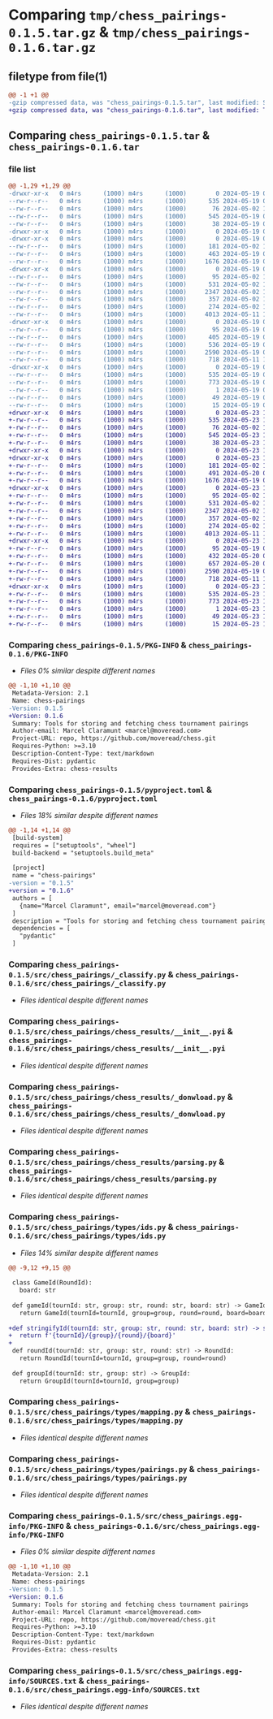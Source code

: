# Comparing `tmp/chess_pairings-0.1.5.tar.gz` & `tmp/chess_pairings-0.1.6.tar.gz`

## filetype from file(1)

```diff
@@ -1 +1 @@
-gzip compressed data, was "chess_pairings-0.1.5.tar", last modified: Sun May 19 09:46:31 2024, max compression
+gzip compressed data, was "chess_pairings-0.1.6.tar", last modified: Thu May 23 17:16:12 2024, max compression
```

## Comparing `chess_pairings-0.1.5.tar` & `chess_pairings-0.1.6.tar`

### file list

```diff
@@ -1,29 +1,29 @@
-drwxr-xr-x   0 m4rs      (1000) m4rs      (1000)        0 2024-05-19 09:46:31.253346 chess_pairings-0.1.5/
--rw-r--r--   0 m4rs      (1000) m4rs      (1000)      535 2024-05-19 09:46:31.253346 chess_pairings-0.1.5/PKG-INFO
--rw-r--r--   0 m4rs      (1000) m4rs      (1000)       76 2024-05-02 17:54:54.000000 chess_pairings-0.1.5/README.md
--rw-r--r--   0 m4rs      (1000) m4rs      (1000)      545 2024-05-19 09:46:27.000000 chess_pairings-0.1.5/pyproject.toml
--rw-r--r--   0 m4rs      (1000) m4rs      (1000)       38 2024-05-19 09:46:31.253346 chess_pairings-0.1.5/setup.cfg
-drwxr-xr-x   0 m4rs      (1000) m4rs      (1000)        0 2024-05-19 09:46:31.243346 chess_pairings-0.1.5/src/
-drwxr-xr-x   0 m4rs      (1000) m4rs      (1000)        0 2024-05-19 09:46:31.253346 chess_pairings-0.1.5/src/chess_pairings/
--rw-r--r--   0 m4rs      (1000) m4rs      (1000)      181 2024-05-02 17:54:54.000000 chess_pairings-0.1.5/src/chess_pairings/__init__.py
--rw-r--r--   0 m4rs      (1000) m4rs      (1000)      463 2024-05-19 09:09:22.000000 chess_pairings-0.1.5/src/chess_pairings/__init__.pyi
--rw-r--r--   0 m4rs      (1000) m4rs      (1000)     1676 2024-05-19 09:08:59.000000 chess_pairings-0.1.5/src/chess_pairings/_classify.py
-drwxr-xr-x   0 m4rs      (1000) m4rs      (1000)        0 2024-05-19 09:46:31.253346 chess_pairings-0.1.5/src/chess_pairings/chess_results/
--rw-r--r--   0 m4rs      (1000) m4rs      (1000)       95 2024-05-02 17:54:54.000000 chess_pairings-0.1.5/src/chess_pairings/chess_results/__init__.py
--rw-r--r--   0 m4rs      (1000) m4rs      (1000)      531 2024-05-02 17:54:54.000000 chess_pairings-0.1.5/src/chess_pairings/chess_results/__init__.pyi
--rw-r--r--   0 m4rs      (1000) m4rs      (1000)     2347 2024-05-02 17:54:54.000000 chess_pairings-0.1.5/src/chess_pairings/chess_results/_donwload.py
--rw-r--r--   0 m4rs      (1000) m4rs      (1000)      357 2024-05-02 17:54:54.000000 chess_pairings-0.1.5/src/chess_pairings/chess_results/errors.py
--rw-r--r--   0 m4rs      (1000) m4rs      (1000)      274 2024-05-02 17:54:54.000000 chess_pairings-0.1.5/src/chess_pairings/chess_results/main.py
--rw-r--r--   0 m4rs      (1000) m4rs      (1000)     4013 2024-05-11 16:42:20.000000 chess_pairings-0.1.5/src/chess_pairings/chess_results/parsing.py
-drwxr-xr-x   0 m4rs      (1000) m4rs      (1000)        0 2024-05-19 09:46:31.253346 chess_pairings-0.1.5/src/chess_pairings/types/
--rw-r--r--   0 m4rs      (1000) m4rs      (1000)       95 2024-05-19 08:19:56.000000 chess_pairings-0.1.5/src/chess_pairings/types/__init__.py
--rw-r--r--   0 m4rs      (1000) m4rs      (1000)      405 2024-05-19 09:06:42.000000 chess_pairings-0.1.5/src/chess_pairings/types/__init__.pyi
--rw-r--r--   0 m4rs      (1000) m4rs      (1000)      536 2024-05-19 09:18:03.000000 chess_pairings-0.1.5/src/chess_pairings/types/ids.py
--rw-r--r--   0 m4rs      (1000) m4rs      (1000)     2590 2024-05-19 09:26:58.000000 chess_pairings-0.1.5/src/chess_pairings/types/mapping.py
--rw-r--r--   0 m4rs      (1000) m4rs      (1000)      718 2024-05-11 16:42:02.000000 chess_pairings-0.1.5/src/chess_pairings/types/pairings.py
-drwxr-xr-x   0 m4rs      (1000) m4rs      (1000)        0 2024-05-19 09:46:31.253346 chess_pairings-0.1.5/src/chess_pairings.egg-info/
--rw-r--r--   0 m4rs      (1000) m4rs      (1000)      535 2024-05-19 09:46:31.000000 chess_pairings-0.1.5/src/chess_pairings.egg-info/PKG-INFO
--rw-r--r--   0 m4rs      (1000) m4rs      (1000)      773 2024-05-19 09:46:31.000000 chess_pairings-0.1.5/src/chess_pairings.egg-info/SOURCES.txt
--rw-r--r--   0 m4rs      (1000) m4rs      (1000)        1 2024-05-19 09:46:31.000000 chess_pairings-0.1.5/src/chess_pairings.egg-info/dependency_links.txt
--rw-r--r--   0 m4rs      (1000) m4rs      (1000)       49 2024-05-19 09:46:31.000000 chess_pairings-0.1.5/src/chess_pairings.egg-info/requires.txt
--rw-r--r--   0 m4rs      (1000) m4rs      (1000)       15 2024-05-19 09:46:31.000000 chess_pairings-0.1.5/src/chess_pairings.egg-info/top_level.txt
+drwxr-xr-x   0 m4rs      (1000) m4rs      (1000)        0 2024-05-23 17:16:12.339748 chess_pairings-0.1.6/
+-rw-r--r--   0 m4rs      (1000) m4rs      (1000)      535 2024-05-23 17:16:12.339748 chess_pairings-0.1.6/PKG-INFO
+-rw-r--r--   0 m4rs      (1000) m4rs      (1000)       76 2024-05-02 17:54:54.000000 chess_pairings-0.1.6/README.md
+-rw-r--r--   0 m4rs      (1000) m4rs      (1000)      545 2024-05-23 17:16:08.000000 chess_pairings-0.1.6/pyproject.toml
+-rw-r--r--   0 m4rs      (1000) m4rs      (1000)       38 2024-05-23 17:16:12.339748 chess_pairings-0.1.6/setup.cfg
+drwxr-xr-x   0 m4rs      (1000) m4rs      (1000)        0 2024-05-23 17:16:12.329748 chess_pairings-0.1.6/src/
+drwxr-xr-x   0 m4rs      (1000) m4rs      (1000)        0 2024-05-23 17:16:12.329748 chess_pairings-0.1.6/src/chess_pairings/
+-rw-r--r--   0 m4rs      (1000) m4rs      (1000)      181 2024-05-02 17:54:54.000000 chess_pairings-0.1.6/src/chess_pairings/__init__.py
+-rw-r--r--   0 m4rs      (1000) m4rs      (1000)      491 2024-05-20 06:44:12.000000 chess_pairings-0.1.6/src/chess_pairings/__init__.pyi
+-rw-r--r--   0 m4rs      (1000) m4rs      (1000)     1676 2024-05-19 09:08:59.000000 chess_pairings-0.1.6/src/chess_pairings/_classify.py
+drwxr-xr-x   0 m4rs      (1000) m4rs      (1000)        0 2024-05-23 17:16:12.339748 chess_pairings-0.1.6/src/chess_pairings/chess_results/
+-rw-r--r--   0 m4rs      (1000) m4rs      (1000)       95 2024-05-02 17:54:54.000000 chess_pairings-0.1.6/src/chess_pairings/chess_results/__init__.py
+-rw-r--r--   0 m4rs      (1000) m4rs      (1000)      531 2024-05-02 17:54:54.000000 chess_pairings-0.1.6/src/chess_pairings/chess_results/__init__.pyi
+-rw-r--r--   0 m4rs      (1000) m4rs      (1000)     2347 2024-05-02 17:54:54.000000 chess_pairings-0.1.6/src/chess_pairings/chess_results/_donwload.py
+-rw-r--r--   0 m4rs      (1000) m4rs      (1000)      357 2024-05-02 17:54:54.000000 chess_pairings-0.1.6/src/chess_pairings/chess_results/errors.py
+-rw-r--r--   0 m4rs      (1000) m4rs      (1000)      274 2024-05-02 17:54:54.000000 chess_pairings-0.1.6/src/chess_pairings/chess_results/main.py
+-rw-r--r--   0 m4rs      (1000) m4rs      (1000)     4013 2024-05-11 16:42:20.000000 chess_pairings-0.1.6/src/chess_pairings/chess_results/parsing.py
+drwxr-xr-x   0 m4rs      (1000) m4rs      (1000)        0 2024-05-23 17:16:12.339748 chess_pairings-0.1.6/src/chess_pairings/types/
+-rw-r--r--   0 m4rs      (1000) m4rs      (1000)       95 2024-05-19 08:19:56.000000 chess_pairings-0.1.6/src/chess_pairings/types/__init__.py
+-rw-r--r--   0 m4rs      (1000) m4rs      (1000)      432 2024-05-20 06:43:53.000000 chess_pairings-0.1.6/src/chess_pairings/types/__init__.pyi
+-rw-r--r--   0 m4rs      (1000) m4rs      (1000)      657 2024-05-20 06:43:41.000000 chess_pairings-0.1.6/src/chess_pairings/types/ids.py
+-rw-r--r--   0 m4rs      (1000) m4rs      (1000)     2590 2024-05-19 09:26:58.000000 chess_pairings-0.1.6/src/chess_pairings/types/mapping.py
+-rw-r--r--   0 m4rs      (1000) m4rs      (1000)      718 2024-05-11 16:42:02.000000 chess_pairings-0.1.6/src/chess_pairings/types/pairings.py
+drwxr-xr-x   0 m4rs      (1000) m4rs      (1000)        0 2024-05-23 17:16:12.339748 chess_pairings-0.1.6/src/chess_pairings.egg-info/
+-rw-r--r--   0 m4rs      (1000) m4rs      (1000)      535 2024-05-23 17:16:12.000000 chess_pairings-0.1.6/src/chess_pairings.egg-info/PKG-INFO
+-rw-r--r--   0 m4rs      (1000) m4rs      (1000)      773 2024-05-23 17:16:12.000000 chess_pairings-0.1.6/src/chess_pairings.egg-info/SOURCES.txt
+-rw-r--r--   0 m4rs      (1000) m4rs      (1000)        1 2024-05-23 17:16:12.000000 chess_pairings-0.1.6/src/chess_pairings.egg-info/dependency_links.txt
+-rw-r--r--   0 m4rs      (1000) m4rs      (1000)       49 2024-05-23 17:16:12.000000 chess_pairings-0.1.6/src/chess_pairings.egg-info/requires.txt
+-rw-r--r--   0 m4rs      (1000) m4rs      (1000)       15 2024-05-23 17:16:12.000000 chess_pairings-0.1.6/src/chess_pairings.egg-info/top_level.txt
```

### Comparing `chess_pairings-0.1.5/PKG-INFO` & `chess_pairings-0.1.6/PKG-INFO`

 * *Files 0% similar despite different names*

```diff
@@ -1,10 +1,10 @@
 Metadata-Version: 2.1
 Name: chess-pairings
-Version: 0.1.5
+Version: 0.1.6
 Summary: Tools for storing and fetching chess tournament pairings
 Author-email: Marcel Claramunt <marcel@moveread.com>
 Project-URL: repo, https://github.com/moveread/chess.git
 Requires-Python: >=3.10
 Description-Content-Type: text/markdown
 Requires-Dist: pydantic
 Provides-Extra: chess-results
```

### Comparing `chess_pairings-0.1.5/pyproject.toml` & `chess_pairings-0.1.6/pyproject.toml`

 * *Files 18% similar despite different names*

```diff
@@ -1,14 +1,14 @@
 [build-system]
 requires = ["setuptools", "wheel"]
 build-backend = "setuptools.build_meta"
 
 [project]
 name = "chess-pairings"
-version = "0.1.5"
+version = "0.1.6"
 authors = [
   {name="Marcel Claramunt", email="marcel@moveread.com"}
 ]
 description = "Tools for storing and fetching chess tournament pairings"
 dependencies = [
   "pydantic"
 ]
```

### Comparing `chess_pairings-0.1.5/src/chess_pairings/_classify.py` & `chess_pairings-0.1.6/src/chess_pairings/_classify.py`

 * *Files identical despite different names*

### Comparing `chess_pairings-0.1.5/src/chess_pairings/chess_results/__init__.pyi` & `chess_pairings-0.1.6/src/chess_pairings/chess_results/__init__.pyi`

 * *Files identical despite different names*

### Comparing `chess_pairings-0.1.5/src/chess_pairings/chess_results/_donwload.py` & `chess_pairings-0.1.6/src/chess_pairings/chess_results/_donwload.py`

 * *Files identical despite different names*

### Comparing `chess_pairings-0.1.5/src/chess_pairings/chess_results/parsing.py` & `chess_pairings-0.1.6/src/chess_pairings/chess_results/parsing.py`

 * *Files identical despite different names*

### Comparing `chess_pairings-0.1.5/src/chess_pairings/types/ids.py` & `chess_pairings-0.1.6/src/chess_pairings/types/ids.py`

 * *Files 14% similar despite different names*

```diff
@@ -9,12 +9,15 @@
 
 class GameId(RoundId):
   board: str
 
 def gameId(tournId: str, group: str, round: str, board: str) -> GameId:
   return GameId(tournId=tournId, group=group, round=round, board=board)
 
+def stringifyId(tournId: str, group: str, round: str, board: str) -> str:
+  return f'{tournId}/{group}/{round}/{board}'
+
 def roundId(tournId: str, group: str, round: str) -> RoundId:
   return RoundId(tournId=tournId, group=group, round=round)
 
 def groupId(tournId: str, group: str) -> GroupId:
   return GroupId(tournId=tournId, group=group)
```

### Comparing `chess_pairings-0.1.5/src/chess_pairings/types/mapping.py` & `chess_pairings-0.1.6/src/chess_pairings/types/mapping.py`

 * *Files identical despite different names*

### Comparing `chess_pairings-0.1.5/src/chess_pairings/types/pairings.py` & `chess_pairings-0.1.6/src/chess_pairings/types/pairings.py`

 * *Files identical despite different names*

### Comparing `chess_pairings-0.1.5/src/chess_pairings.egg-info/PKG-INFO` & `chess_pairings-0.1.6/src/chess_pairings.egg-info/PKG-INFO`

 * *Files 0% similar despite different names*

```diff
@@ -1,10 +1,10 @@
 Metadata-Version: 2.1
 Name: chess-pairings
-Version: 0.1.5
+Version: 0.1.6
 Summary: Tools for storing and fetching chess tournament pairings
 Author-email: Marcel Claramunt <marcel@moveread.com>
 Project-URL: repo, https://github.com/moveread/chess.git
 Requires-Python: >=3.10
 Description-Content-Type: text/markdown
 Requires-Dist: pydantic
 Provides-Extra: chess-results
```

### Comparing `chess_pairings-0.1.5/src/chess_pairings.egg-info/SOURCES.txt` & `chess_pairings-0.1.6/src/chess_pairings.egg-info/SOURCES.txt`

 * *Files identical despite different names*


